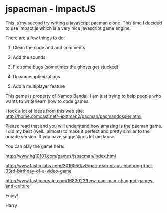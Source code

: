 jspacman - ImpactJS
=================

This is my second try writing a javascript pacman clone. This time I decided to use Impact.js which is a very nice javascript game engine. 

There are a few things to do:

1. Clean the code and add comments

2. Add the sounds

3. Fix some bugs (sometimes the ghosts get stucked)

4. Do some optimizations

5. Add a multiplayer feature

This game is property of Namco Bandai. I am just trying to help people who wants to write/learn how to code games.

I took a lot of ideas from this web site: http://home.comcast.net/~jpittman2/pacman/pacmandossier.html

Please read that and you will understand how amazing is the pacman game. I did my best (well...almost) to make it perfect and pretty similar to the arcade version. If you have suggestions let me know.

You can play the game here:

http://www.hg10101.com/games/jspacman/index.html

http://www.fastcolabs.com/3010050/v0/pac-man-vs-us-honoring-the-33rd-birthday-of-a-video-game

http://www.fastcocreate.com/1683023/how-pac-man-changed-games-and-culture

Enjoy!

Harry